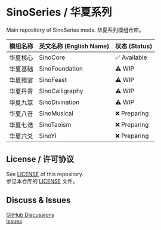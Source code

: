 # SinoSeries / 华夏系列
Main repository of SinoSeries mods.
华夏系列模组仓库。

| 模组名称 | 英文名称 (English Name) | 状态 (Status) |
|------|---------------------|-------------|
| 华夏核心 | SinoCore            | ✅ Available |
| 华夏基础 | SinoFoundation      | ⚠️ WIP      |
| 华夏飨宴 | SinoFeast           | ⚠️ WIP      |
| 华夏丹青 | SinoCalligraphy     | ⚠️ WIP      |
| 华夏九筮 | SinoDivination      | ⚠️ WIP      |
| 华夏八音 | SinoMusical         | ❌ Preparing |
| 华夏七诰 | SinoTaoism          | ❌ Preparing |
| 华夏六爻 | SinoYi              | ❌ Preparing |

## License / 许可协议
See [LICENSE](https://github.com/SinoCraftProject/SinoSeries/blob/main/LICENSE) of this repository.  
参见本仓库的  [LICENSE](https://github.com/SinoCraftProject/SinoSeries/blob/main/LICENSE) 文件。

## Discuss & Issues
[GitHub Discussions](https://github.com/orgs/SinoCraftProject/discussions)  
[Issues](https://github.com/SinoCraftProject/SinoSeries/issues)
